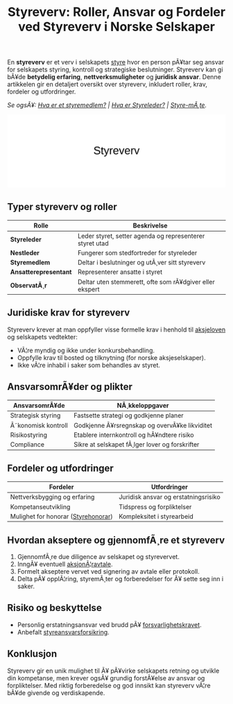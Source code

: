 ﻿---
title: "Styreverv: Roller, Ansvar og Fordeler ved Styreverv i Norske Selskaper"
meta_title: "Styreverv: Roller, Ansvar og Fordeler ved Styreverv i Norske Selskaper"
meta_description: 'En **styreverv** er et verv i selskapets [styre](/blogs/regnskap/hva-er-styre "Hva er Styre? Ansvar, Rolle og Oppgaver i Aksjeselskap") hvor en person pÃ¥tar se...'
slug: styreverv
type: blog
layout: pages/single
---

En **styreverv** er et verv i selskapets [styre](/blogs/regnskap/hva-er-styre "Hva er Styre? Ansvar, Rolle og Oppgaver i Aksjeselskap") hvor en person pÃ¥tar seg ansvar for selskapets styring, kontroll og strategiske beslutninger. Styreverv kan gi bÃ¥de **betydelig erfaring**, **nettverksmuligheter** og **juridisk ansvar**. Denne artikkelen gir en detaljert oversikt over styreverv, inkludert roller, krav, fordeler og utfordringer.

*Se ogsÃ¥: [Hva er et styremedlem?](/blogs/regnskap/hva-er-et-styremedlem "Hva er et styremedlem? En Komplett Guide til Styremedlemmets Rolle og Ansvar") | [Hva er Styreleder?](/blogs/regnskap/styreleder "Hva er Styreleder? Styrets Lederrolle i Norske Aksjeselskaper") | [Styre-mÃ¸te](/blogs/regnskap/hva-er-et-styremote "Hva er et styremÃ¸te? Guide til MÃ¸ter, Protokoller og Prosess").*

![Styreverv](styreverv.svg)

## Typer styreverv og roller

| Rolle                | Beskrivelse                                                          |
|----------------------|----------------------------------------------------------------------|
| **Styreleder**       | Leder styret, setter agenda og representerer styret utad              |
| **Nestleder**        | Fungerer som stedfortreder for styreleder                            |
| **Styremedlem**      | Deltar i beslutninger og utÃ¸ver sitt styreverv                       |
| **Ansatterepresentant** | Representerer ansatte i styret                                       |
| **ObservatÃ¸r**       | Deltar uten stemmerett, ofte som rÃ¥dgiver eller ekspert               |

## Juridiske krav for styreverv

Styreverv krever at man oppfyller visse formelle krav i henhold til [aksjeloven](/blogs/regnskap/hva-er-aksjeloven "Hva er Aksjeloven? Regler for Aksjeselskaper i Norge") og selskapets vedtekter:

- VÃ¦re myndig og ikke under konkursbehandling.
- Oppfylle krav til bosted og tilknytning (for norske aksjeselskaper).
- Ikke vÃ¦re inhabil i saker som behandles av styret.

## AnsvarsomrÃ¥der og plikter

| AnsvarsomrÃ¥de      | NÃ¸kkeloppgaver                                                      |
|--------------------|----------------------------------------------------------------------|
| Strategisk styring | Fastsette strategi og godkjenne planer                               |
| Ã˜konomisk kontroll | Godkjenne Ã¥rsregnskap og overvÃ¥ke likviditet                         |
| Risikostyring      | Etablere internkontroll og hÃ¥ndtere risiko                           |
| Compliance         | Sikre at selskapet fÃ¸lger lover og forskrifter                       |

## Fordeler og utfordringer

| Fordeler                                                       | Utfordringer                                             |
|----------------------------------------------------------------|----------------------------------------------------------|
| Nettverksbygging og erfaring                                   | Juridisk ansvar og erstatningsrisiko                     |
| Kompetanseutvikling                                          | Tidspress og forpliktelser                               |
| Mulighet for honorar ([Styrehonorar](/blogs/regnskap/styrehonorar "Hva er Styrehonorar? Guide til Styremedlemsvederlag")) | Kompleksitet i styrearbeid                              |

## Hvordan akseptere og gjennomfÃ¸re et styreverv

1. GjennomfÃ¸re due diligence av selskapet og styrevervet.
2. InngÃ¥ eventuell [aksjonÃ¦ravtale](/blogs/regnskap/aksjonaeravtale "Hva er en AksjonÃ¦ravtale? En Omfattende Guide til AksjonÃ¦ravtaler i Norge").
3. Formelt akseptere vervet ved signering av avtale eller protokoll.
4. Delta pÃ¥ opplÃ¦ring, styremÃ¸ter og forberedelser for Ã¥ sette seg inn i saker.

## Risiko og beskyttelse

- Personlig erstatningsansvar ved brudd pÃ¥ [forsvarlighetskravet](/blogs/regnskap/hva-er-forsvarlighetskrav "Hva er Forsvarlighetskrav? Krav til Kapital og Likviditet").
- Anbefalt [styreansvarsforsikring](/blogs/regnskap/styreansvarsforsikring "Hva er Styreansvarsforsikring? En Guide til Styremedlemsforsikring i Norge").

## Konklusjon

Styreverv gir en unik mulighet til Ã¥ pÃ¥virke selskapets retning og utvikle din kompetanse, men krever ogsÃ¥ grundig forstÃ¥else av ansvar og forpliktelser. Med riktig forberedelse og god innsikt kan styreverv vÃ¦re bÃ¥de givende og verdiskapende.


